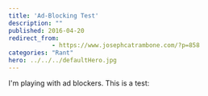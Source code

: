 ```yaml
---
title: 'Ad-Blocking Test'
description: ""
published: 2016-04-20
redirect_from: 
            - https://www.josephcatrambone.com/?p=858
categories: "Rant"
hero: ../../../defaultHero.jpg
---
```

I'm playing with ad blockers. This is a test:
